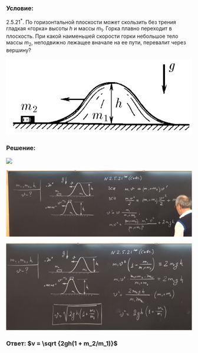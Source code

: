 ###  Условие: 

$2.5.21^*.$ По горизонтальной плоскости может скользить без трения гладкая «горка» высоты $h$ и массы $m_1$. Горка плавно переходит в плоскость. При какой наименьшей скорости горки небольшое тело массы $m_2$, неподвижно лежащее вначале на ее пути, перевалит через вершину? 

![К задаче $2.5.21$|595x244, 50%](../../img/2.5.21/2.5.21.png)

###  Решение: 

![](https://www.youtube.com/embed/7Bu2kt22a3A) 

![|1742x625, 67%](../../img/2.5.21/01.png) 

![|1525x715, 67%](../../img/2.5.21/02.png) 

###  Ответ: $v = \sqrt {2gh(1 + m_2/m_1)}$ 

### 
